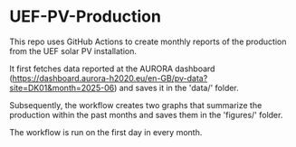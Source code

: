 # UEF-PV-Production

This repo uses GitHub Actions to create monthly reports of the production from the UEF solar PV installation. 

It first fetches data reported at the AURORA dashboard (https://dashboard.aurora-h2020.eu/en-GB/pv-data?site=DK01&month=2025-06) and saves it in the 'data/' folder.

Subsequently, the workflow creates two graphs that summarize the production within the past months and saves them in the 'figures/' folder.

The workflow is run on the first day in every month.
